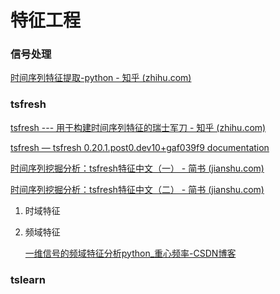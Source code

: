 # 特征工程

### 信号处理 

[时间序列特征提取-python - 知乎 (zhihu.com)](https://zhuanlan.zhihu.com/p/566310537)

### tsfresh

[tsfresh --- 用于构建时间序列特征的瑞士军刀 - 知乎 (zhihu.com)](https://zhuanlan.zhihu.com/p/602152860)

[tsfresh — tsfresh 0.20.1.post0.dev10+gaf039f9 documentation](https://tsfresh.readthedocs.io/en/latest/)

[时间序列挖掘分析：tsfresh特征中文（一） - 简书 (jianshu.com)](https://www.jianshu.com/p/de2f7d333b9f)

[时间序列挖掘分析：tsfresh特征中文（二） - 简书 (jianshu.com)](https://www.jianshu.com/p/073f2c0dab39)

1. 时域特征
2. 频域特征

   [一维信号的频域特征分析python_重心频率-CSDN博客](https://blog.csdn.net/abc1234abcdefg/article/details/123471010)

### tslearn
